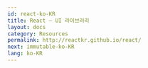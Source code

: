 ```yaml
---
id: react-ko-KR
title: React – UI 라이브러리
layout: docs
category: Resources
permalink: http://reactkr.github.io/react/
next: immutable-ko-KR
lang: ko-KR
---
```

